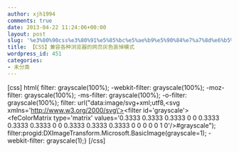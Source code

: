 ```yaml
---
author: xjh1994
comments: true
date: 2013-04-22 11:24:06+00:00
layout: post
slug: '%e3%80%90css%e3%80%91%e5%85%bc%e5%ae%b9%e5%90%84%e7%a7%8d%e6%b5%8f%e8%a7%88%e5%99%a8%e7%9a%84%e7%bd%91%e9%a1%b5%e7%81%b0%e8%89%b2%e5%93%80%e6%82%bc%e6%a8%a1%e5%bc%8f'
title: 【CSS】兼容各种浏览器的网页灰色哀悼模式
wordpress_id: 451
categories:
- 未分类
---
```


[css]
html{	filter: grayscale(100%);	-webkit-filter: grayscale(100%);	-moz-filter: grayscale(100%);	-ms-filter: grayscale(100%);	-o-filter: grayscale(100%);	filter: url("data:image/svg+xml;utf8,<svg xmlns=\'http://www.w3.org/2000/svg\'><filter id=\'grayscale\'><feColorMatrix type=\'matrix\' values=\'0.3333 0.3333 0.3333 0 0 0.3333 0.3333 0.3333 0 0 0.3333 0.3333 0.3333 0 0 0 0 0 1 0\'/></filter></svg>#grayscale");	filter:progid:DXImageTransform.Microsoft.BasicImage(grayscale=1);	-webkit-filter: grayscale(1);}
[/css]
